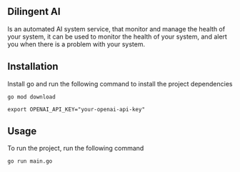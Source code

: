 ## Dilingent AI
Is an automated AI system service, that monitor and manage the health of your system, it can be used to monitor the health of your system, and alert you when there is a problem with your system.

## Installation
Install go and run the following command to install the project dependencies
```
go mod download
```

```
export OPENAI_API_KEY="your-openai-api-key"
```

## Usage
To run the project, run the following command
```
go run main.go
```